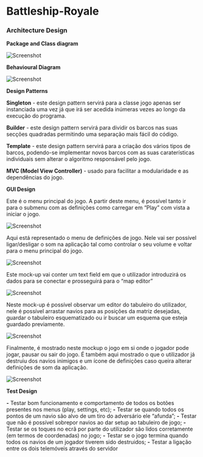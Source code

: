 # Battleship-Royale


### Architecture Design


**Package and Class diagram**

![Screenshot](https://i.imgur.com/ttIhpAw.jpg)


**Behavioural Diagram**

![Screenshot](https://i.imgur.com/rHYrxG8.jpg)


**Design Patterns**

**Singleton** - este design pattern servirá para a classe jogo apenas ser instanciada uma vez já que irá ser acedida inúmeras vezes ao longo da execução do programa.

**Builder** - este design pattern servirá para dividir os barcos nas suas secções quadradas permitindo uma separação mais fácil do código.

**Template** - este design pattern servirá para a criação dos vários tipos de barcos, podendo-se implementar novos barcos com as suas caraterísticas individuais sem alterar o algoritmo responsável pelo jogo.

**MVC (Model View Controller)** - usado para facilitar a modularidade e as dependências do jogo.


**GUI Design**

Este é o menu principal do jogo. A partir deste menu, é possível tanto ir para o submenu com as definições como carregar em “Play” com vista a iniciar o jogo.

![Screenshot](https://i.imgur.com/577hvNc.png)

Aqui está representado o menu de definições de jogo. Nele vai ser possível ligar/desligar o som na aplicação tal como controlar o seu volume e voltar para o menu principal do jogo.

![Screenshot](https://i.imgur.com/HcgLIUl.png)

Este mock-up vai conter um text field em que o utilizador introduzirá os dados para se conectar e prosseguirá para o “map editor”

![Screenshot](https://i.imgur.com/JazlU7I.png)

Neste mock-up é possível observar um editor do tabuleiro do utilizador, nele é possível arrastar navios para as posições da matriz desejadas, guardar o tabuleiro esquematizado ou ir buscar um esquema que esteja guardado previamente. 

![Screenshot](https://i.imgur.com/BWRe9dY.png)

Finalmente, é mostrado neste mockup o jogo em si onde o jogador pode jogar, pausar ou sair do jogo. É também aqui mostrado o que o utilizador já destruiu dos navios inimigos e um ícone de definições caso queira alterar definições de som da aplicação.

![Screenshot](https://i.imgur.com/zBIA56i.png)

**Test Design**

**-** Testar bom funcionamento e comportamento de todos os botões presentes nos menus (play, settings, etc);
**-** Testar se quando todos os pontos de um navio são alvo de um tiro do adversário ele “afunda”;
**-** Testar que não é possível sobrepor navios ao dar setup ao tabuleiro de jogo;
**-** Testar se os toques no ecrã por parte do utilizador são lidos corretamente (em termos de coordenadas) no jogo;
**-** Testar se o jogo termina quando todos os navios de um jogador tiverem sido destruidos;
**-** Testar a ligação entre os dois telemóveis através do servidor
